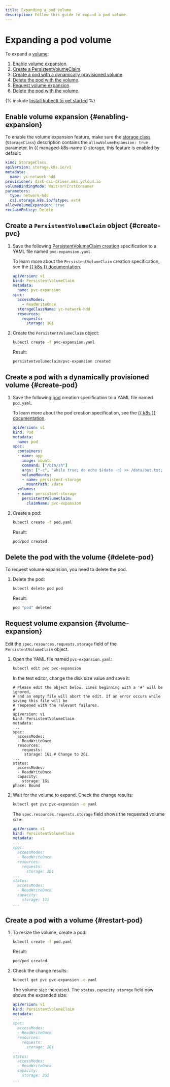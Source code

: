 ```yaml
---
title: Expanding a pod volume
description: Follow this guide to expand a pod volume.
---
```


# Expanding a pod volume


To expand a [volume](../../concepts/volume.md):
1. [Enable volume expansion](#enabling-expansion).
1. [Create a PersistentVolumeClaim](#create-pvc).
1. [Create a pod with a dynamically provisioned volume](#create-pod).
1. [Delete the pod with the volume](#restart-pod).
1. [Request volume expansion](#volume-expansion).
1. [Delete the pod with the volume](#delete-pod).

{% include [Install kubectl to get started](../../../_includes/managed-kubernetes/kubectl-before-you-begin.md) %}

## Enable volume expansion {#enabling-expansion}

To enable the volume expansion feature, make sure the [storage class](manage-storage-class.md) (`StorageClass`) description contains the `allowVolumeExpansion: true` parameter. In {{ managed-k8s-name }} storage, this feature is enabled by default:


```yaml
kind: StorageClass
apiVersion: storage.k8s.io/v1
metadata:
  name: yc-network-hdd
provisioner: disk-csi-driver.mks.ycloud.io
volumeBindingMode: WaitForFirstConsumer
parameters:
  type: network-hdd
  csi.storage.k8s.io/fstype: ext4
allowVolumeExpansion: true
reclaimPolicy: Delete
```



## Create a `PersistentVolumeClaim` object {#create-pvc}

1. Save the following [PersistentVolumeClaim creation](dynamic-create-pv.md) specification to a YAML file named `pvc-expansion.yaml`.

   To learn more about the `PersistentVolumeClaim` creation specification, see the [{{ k8s }} documentation](https://kubernetes.io/docs/reference/kubernetes-api/config-and-storage-resources/persistent-volume-claim-v1/).


   ```yaml
   apiVersion: v1
   kind: PersistentVolumeClaim
   metadata:
     name: pvc-expansion
   spec:
     accessModes:
       - ReadWriteOnce
     storageClassName: yc-network-hdd
     resources:
       requests:
         storage: 1Gi
   ```



1. Create the `PersistentVolumeClaim` object:

   ```bash
   kubectl create -f pvc-expansion.yaml
   ```

   Result:

   ```bash
   persistentvolumeclaim/pvc-expansion created
   ```

## Create a pod with a dynamically provisioned volume {#create-pod}

1. Save the following [pod](../../concepts/index.md#pod) creation specification to a YAML file named `pod.yaml`.

   To learn more about the pod creation specification, see the [{{ k8s }} documentation](https://kubernetes.io/docs/reference/generated/kubernetes-api/v1.18/#pod-v1-core).

   ```yaml
   apiVersion: v1
   kind: Pod
   metadata:
     name: pod
   spec:
     containers:
     - name: app
       image: ubuntu
       command: ["/bin/sh"]
       args: ["-c", "while true; do echo $(date -u) >> /data/out.txt; sleep 5; done"]
       volumeMounts:
       - name: persistent-storage
         mountPath: /data
     volumes:
     - name: persistent-storage
       persistentVolumeClaim:
         claimName: pvc-expansion
   ```

1. Create a pod:

   ```bash
   kubectl create -f pod.yaml
   ```

   Result:

   ```bash
   pod/pod created
   ```

## Delete the pod with the volume {#delete-pod}

To request volume expansion, you need to delete the pod.
1. Delete the pod:

   ```bash
   kubectl delete pod pod
   ```

   Result:

   ```bash
   pod "pod" deleted
   ```

## Request volume expansion {#volume-expansion}

Edit the `spec.resources.requests.storage` field of the `PersistentVolumeClaim` object.
1. Open the YAML file named `pvc-expansion.yaml`:

   ```bash
   kubectl edit pvc pvc-expansion
   ```

   In the text editor, change the disk size value and save it:

   ```text
   # Please edit the object below. Lines beginning with a '#' will be ignored,
   # and an empty file will abort the edit. If an error occurs while saving this file will be
   # reopened with the relevant failures.
   #
   apiVersion: v1
   kind: PersistentVolumeClaim
   metadata:
   ...
   spec:
     accessModes:
     - ReadWriteOnce
     resources:
       requests:
        storage: 1Gi # Change to 2Gi.
   ...
   status:
     accessModes:
     - ReadWriteOnce
     capacity:
       storage: 1Gi
   phase: Bound
   ```

1. Wait for the volume to expand. Check the change results:

   ```bash
   kubectl get pvc pvc-expansion -o yaml
   ```

   The `spec.resources.requests.storage` field shows the requested volume size:

   ```yaml
   apiVersion: v1
   kind: PersistentVolumeClaim
   metadata:
   ...
   spec:
     accessModes:
     - ReadWriteOnce
     resources:
       requests:
         storage: 2Gi
   ...
   status:
     accessModes:
     - ReadWriteOnce
     capacity:
       storage: 1Gi
   ...
   ```

## Create a pod with a volume {#restart-pod}

1. To resize the volume, create a pod:

   ```bash
   kubectl create -f pod.yaml
   ```

   Result:

   ```bash
   pod/pod created
   ```

1. Check the change results:

   ```bash
   kubectl get pvc pvc-expansion -o yaml
   ```

   The volume size increased. The `status.capacity.storage` field now shows the expanded size:

   ```yaml
   apiVersion: v1
   kind: PersistentVolumeClaim
   metadata:
   ...
   spec:
     accessModes:
     - ReadWriteOnce
     resources:
       requests:
         storage: 2Gi
   ...
   status:
     accessModes:
     - ReadWriteOnce
     capacity:
       storage: 2Gi
   ...
   ```
